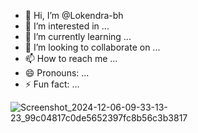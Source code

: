 - 👋 Hi, I’m @Lokendra-bh
- 👀 I’m interested in ...
- 🌱 I’m currently learning ...
- 💞️ I’m looking to collaborate on ...
- 📫 How to reach me ...
- 😄 Pronouns: ...
- ⚡ Fun fact: ...

<!---
Lokendra-bh/Lokendra-bh is a ✨ special ✨ repository because its `README.md` (this file) appears on your GitHub profile.
You can click the Preview link to take a look at your changes.
--->
![Screenshot_2024-12-06-09-33-13-23_99c04817c0de5652397fc8b56c3b3817](https://github.com/user-attachments/assets/8aaa88ce-ed66-4bdd-8cc5-797c48f21142)
